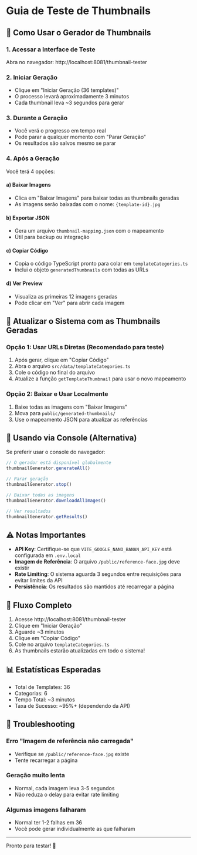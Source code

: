 # Guia de Teste de Thumbnails

## 🚀 Como Usar o Gerador de Thumbnails

### 1. Acessar a Interface de Teste
Abra no navegador: http://localhost:8081/thumbnail-tester

### 2. Iniciar Geração
- Clique em "Iniciar Geração (36 templates)"
- O processo levará aproximadamente 3 minutos
- Cada thumbnail leva ~3 segundos para gerar

### 3. Durante a Geração
- Você verá o progresso em tempo real
- Pode parar a qualquer momento com "Parar Geração"
- Os resultados são salvos mesmo se parar

### 4. Após a Geração
Você terá 4 opções:

#### a) Baixar Imagens
- Clica em "Baixar Imagens" para baixar todas as thumbnails geradas
- As imagens serão baixadas com o nome: `{template-id}.jpg`

#### b) Exportar JSON
- Gera um arquivo `thumbnail-mapping.json` com o mapeamento
- Útil para backup ou integração

#### c) Copiar Código
- Copia o código TypeScript pronto para colar em `templateCategories.ts`
- Inclui o objeto `generatedThumbnails` com todas as URLs

#### d) Ver Preview
- Visualiza as primeiras 12 imagens geradas
- Pode clicar em "Ver" para abrir cada imagem

## 📝 Atualizar o Sistema com as Thumbnails Geradas

### Opção 1: Usar URLs Diretas (Recomendado para teste)
1. Após gerar, clique em "Copiar Código"
2. Abra o arquivo `src/data/templateCategories.ts`
3. Cole o código no final do arquivo
4. Atualize a função `getTemplateThumbnail` para usar o novo mapeamento

### Opção 2: Baixar e Usar Localmente
1. Baixe todas as imagens com "Baixar Imagens"
2. Mova para `public/generated-thumbnails/`
3. Use o mapeamento JSON para atualizar as referências

## 🔧 Usando via Console (Alternativa)

Se preferir usar o console do navegador:

```javascript
// O gerador está disponível globalmente
thumbnailGenerator.generateAll()

// Parar geração
thumbnailGenerator.stop()

// Baixar todas as imagens
thumbnailGenerator.downloadAllImages()

// Ver resultados
thumbnailGenerator.getResults()
```

## ⚠️ Notas Importantes

- **API Key**: Certifique-se que `VITE_GOOGLE_NANO_BANAN_API_KEY` está configurada em `.env.local`
- **Imagem de Referência**: O arquivo `/public/reference-face.jpg` deve existir
- **Rate Limiting**: O sistema aguarda 3 segundos entre requisições para evitar limites da API
- **Persistência**: Os resultados são mantidos até recarregar a página

## 🎯 Fluxo Completo

1. Acesse http://localhost:8081/thumbnail-tester
2. Clique em "Iniciar Geração"
3. Aguarde ~3 minutos
4. Clique em "Copiar Código"
5. Cole no arquivo `templateCategories.ts`
6. As thumbnails estarão atualizadas em todo o sistema!

## 📊 Estatísticas Esperadas

- Total de Templates: 36
- Categorias: 6
- Tempo Total: ~3 minutos
- Taxa de Sucesso: ~95%+ (dependendo da API)

## 🐛 Troubleshooting

### Erro "Imagem de referência não carregada"
- Verifique se `/public/reference-face.jpg` existe
- Tente recarregar a página

### Geração muito lenta
- Normal, cada imagem leva 3-5 segundos
- Não reduza o delay para evitar rate limiting

### Algumas imagens falharam
- Normal ter 1-2 falhas em 36
- Você pode gerar individualmente as que falharam

---

Pronto para testar! 🎨